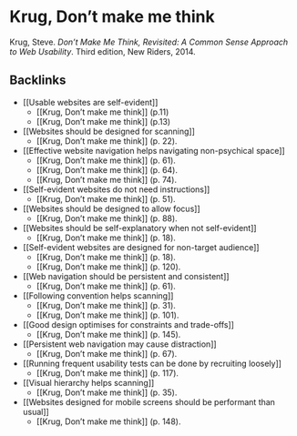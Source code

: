 # Krug, Don’t make me think
Krug, Steve. *Don’t Make Me Think, Revisited: A Common Sense Approach to Web Usability*. Third edition, New Riders, 2014.

## Backlinks
* [[Usable websites are self-evident]]
	* [[Krug, Don’t make me think]] (p.11)
	* [[Krug, Don’t make me think]] (p.13)
* [[Websites should be designed for scanning]]
	* [[Krug, Don’t make me think]] (p. 22).
* [[Effective website navigation helps navigating non-psychical space]]
	* [[Krug, Don’t make me think]]  (p. 61).
	* [[Krug, Don’t make me think]]  (p. 64).
	* [[Krug, Don’t make me think]]  (p. 74).
* [[Self-evident websites do not need instructions]]
	* [[Krug, Don’t make me think]] (p. 51).
* [[Websites should be designed to allow focus]]
	* [[Krug, Don’t make me think]] (p. 88).
* [[Websites should be self-explanatory when not self-evident]]
	* [[Krug, Don’t make me think]] (p. 18).
* [[Self-evident websites are designed for non-target audience]]
	* [[Krug, Don’t make me think]] (p. 18).
	* [[Krug, Don’t make me think]] (p. 120).
* [[Web navigation should be persistent and consistent]]
	* [[Krug, Don’t make me think]] (p. 61).
* [[Following convention helps scanning]]
	* [[Krug, Don’t make me think]] (p. 31).
	* [[Krug, Don’t make me think]] (p.  101).
* [[Good design optimises for constraints and trade-offs]]
	* [[Krug, Don’t make me think]] (p. 145).
* [[Persistent web navigation may cause distraction]]
	* [[Krug, Don’t make me think]] (p. 67).
* [[Running frequent usability tests can be done by recruiting loosely]]
	* [[Krug, Don’t make me think]] (p. 117).
* [[Visual hierarchy helps scanning]]
	* [[Krug, Don’t make me think]] (p. 35).
* [[Websites designed for mobile screens should be performant than usual]]
	* [[Krug, Don’t make me think]] (p. 148).

<!-- #evergreen #literature -->

<!-- {BearID:48B689EF-ABB7-4F26-806A-2E6E9BA78C92-422-0000C9A07974233E} -->
